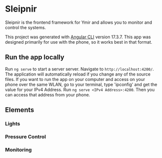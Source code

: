 # Sleipnir

Sleipnir is the frontend framework for Ymir and allows you to monitor and control the systems. 

This project was generated with [Angular CLI](https://github.com/angular/angular-cli) version 17.3.7.
This app was designed primarily for use with the phone, so it works best in that format.

## Run the app locally

Run `ng serve` to start a server server. Navigate to `http://localhost:4200/`. The application will automatically reload if you change any of the source files.
If you want to run the app on your computer and access on your phone over the same WLAN, go to your terminal, type 'ipconfig' and get the value for your IPv4 Address. Run `ng serve <IPv4 Address>:4200`. Then you can access that address from your phone.

## Elements
### Lights
### Pressure Control
### Monitoring

